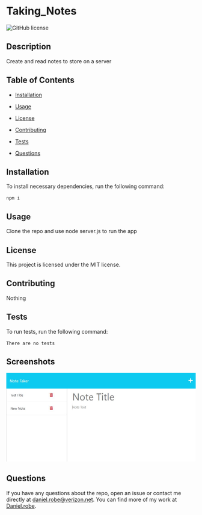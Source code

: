 # Taking_Notes
![GitHub license](https://img.shields.io/badge/license-MIT-blue.svg)

## Description

Create and read notes to store on a server

## Table of Contents 

* [Installation](#installation)

* [Usage](#usage)

* [License](#license)

* [Contributing](#contributing)

* [Tests](#tests)

* [Questions](#questions)

## Installation

To install necessary dependencies, run the following command:

```
npm i
```

## Usage

Clone the repo and use node server.js to run the app

## License

This project is licensed under the MIT license.
  
## Contributing

Nothing

## Tests

To run tests, run the following command:

```
There are no tests
```

## Screenshots

![Screenshot 1](./screenshots/screenshot-one.JPG)

## Questions

If you have any questions about the repo, open an issue or contact me directly at daniel.robe@verizon.net. You can find more of my work at [Daniel.robe](https://github.com/Daniel.robe/).


